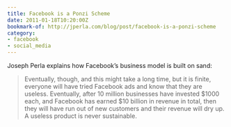 ```yaml
---
title: Facebook is a Ponzi Scheme
date: 2011-01-18T10:20:00Z
bookmark-of: http://jperla.com/blog/post/facebook-is-a-ponzi-scheme
category:
- facebook
- social_media
---
```

Joseph Perla explains how Facebook’s business model is built on sand:

> Eventually, though, and this might take a long time, but it is finite, everyone will have tried Facebook ads and know that they are useless. Eventually, after 10 million businesses have invested $1000 each, and Facebook has earned $10 billion in revenue in total, then they will have run out of new customers and their revenue will dry up. A useless product is never sustainable.
